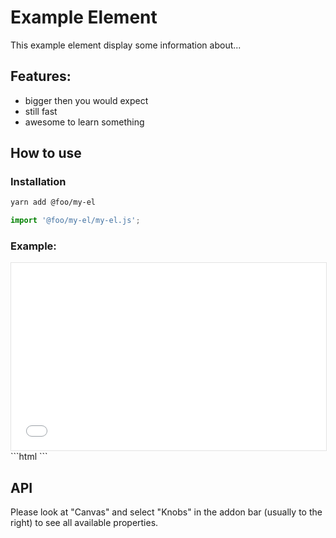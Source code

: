 # Example Element

<style>
  iframe {
    width: 100%;
    border: 1px solid rgba(0,0,0,.1);
    min-height: 300px;
  }
</style>

This example element display some information about...

## Features:

- bigger then you would expect
- still fast
- awesome to learn something

## How to use

### Installation

```bash
yarn add @foo/my-el
```

```js
import '@foo/my-el/my-el.js';
```

### Example:

<iframe src="iframe.html?id=demo-example-element--documentation"></iframe>
```html
<my-el></my-el>
```

## API

Please look at "Canvas" and select "Knobs" in the addon bar (usually to the right) to see all available properties.
